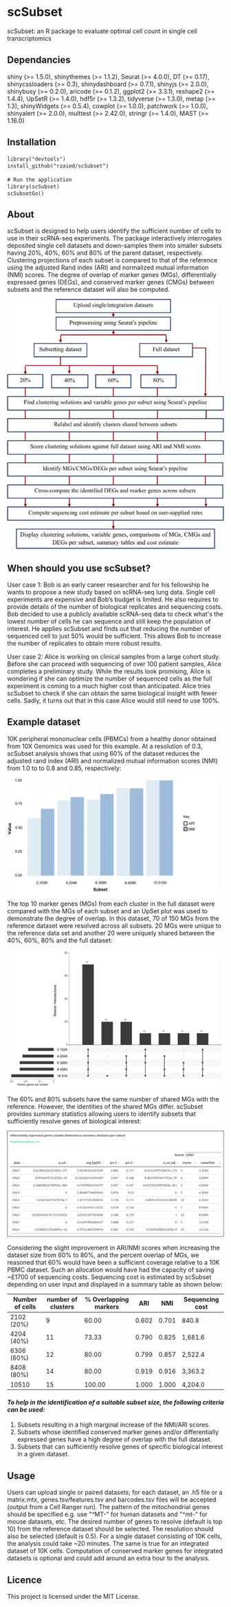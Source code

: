 # scSubset

scSubset: an R package to evaluate optimal cell count in single cell transcriptomics


## Dependancies

shiny (>= 1.5.0), shinythemes (>= 1.1.2), Seurat (>= 4.0.0), DT (>= 0.17), shinycssloaders (>= 0.3), shinydashboard (>= 0.7.1), shinyjs (>= 2.0.0), shinybusy (>= 0.2.0), aricode (>= 0.1.2), ggplot2 (>= 3.3.1), reshape2 (>= 1.4.4), UpSetR (>= 1.4.0), hdf5r (>= 1.3.2), tidyverse (>= 1.3.0), metap (>= 1.3), shinyWidgets (>= 0.5.4), cowplot (>= 1.0.0), patchwork (>= 1.0.0), shinyalert (>= 2.0.0), multtest (>= 2.42.0), stringr (>= 1.4.0), MAST (>= 1.16.0)

## Installation
```
library("devtools")
install_github("rzaied/scSubset")

# Run the application
library(scSubset)
scSubsetGo()
```


## About 
scSubset is designed to help users identify the sufficient number of cells to use in their scRNA-seq experiments. The package interactively interrogates deposited single cell datasets and down-samples them into smaller subsets having 20%, 40%, 60% and 80% of the parent dataset, respectively. Clustering projections of each subset is compared to that of the reference using the adjusted Rand index (ARI) and normalized mutual information (NMI) scores. The degree of overlap of marker genes (MGs), differentially expressed genes (DEGs), and conserved marker genes (CMGs) between subsets and the reference dataset will also be computed.

![overview figure](https://github.com/rzaied/scSubset/blob/master/figures/overview.png)


## When should you use scSubset? 

User case 1: Bob is an early career researcher and for his fellowship he wants to propose a new study based on scRNA-seq lung data. Single cell experiments are expensive and Bob’s budget is limited. He also requires to provide details of the number of biological replicates and sequencing costs. Bob decided to use a publicly available scRNA-seq data to check what's the lowest number of cells he can sequence and still keep the population of interest. He applies scSubset and finds out that reducing the number of sequenced cell to just 50% would be sufficient. This allows Bob to increase the number of replicates to obtain more robust results. 
 
User case 2: Alice is working on clinical samples from a large cohort study. Before she can proceed with sequencing of over 100 patient samples, Alice completes a preliminary study. While the results look promising, Alice is wondering if she can optimize the number of sequenced cells as the full experiment is coming to a much higher cost than anticipated. Alice tries scSubset to check if she can obtain the same biological insight with fewer cells. Sadly, it turns out that in this case Alice would still need to use 100%. 


## Example dataset

10K peripheral mononuclear cells (PBMCs) from a healthy donor obtained from 10X Genomics was used for this example. At a resolution of 0.3, scSubset analysis shows that using 60% of the dataset reduces the adjusted rand index (ARI) and normalized mutual information scores (NMI) from 1.0 to to 0.8 and 0.85, respectively:

![ARI/NMI plot](https://github.com/rzaied/scSubset/blob/master/figures/PBMCs_ari_nmi.png)


The top 10 marker genes (MGs) from each cluster in the full dataset were compared with the MGs of each subset and an UpSet plot was used to demonstrate the degree of overlap. In this dataset, 70 of 150 MGs from the reference dataset were resolved across all subsets. 20 MGs were unique to the reference data set and another 20 were uniquely shared between the 40%, 60%, 80% and the full dataset:


![UpSet plot](https://github.com/rzaied/scSubset/blob/master/figures/PBMCs_upset_plot.png)

The 60% and 80% subsets have the same number of shared MGs with the reference. However, the identities of the shared MGs differ. scSubset provides summary statistics allowing users to identify subsets that sufficiently resolve genes of biological interest:

![MG stats table](https://github.com/rzaied/scSubset/blob/master/figures/MG_stats.png)



Considering the slight improvement in ARI/NMI scores when increasing the dataset size from 60% to 80%, and the percent overlap of MGs, we reasoned that 60%  would have been a sufficient coverage relative to a 10K PBMC dataset. Such an allocation would have had the capacity of saving ~£1700 of sequencing costs. Sequencing cost is estimated by scSubset depending on user input and displayed in a summary table as shown below: 

Number of cells	 | number of clusters | % Overlapping markers	| ARI | NMI | Sequencing cost
------------ | ------------- | ------------- | ------------- | ------------- | -------------
2102 (20%) |	9 | 60.00 | 0.602 |	0.701	| 840.8
4204 (40%) | 11 |	73.33 | 0.790 |	0.825 |	1,681.6
6306 (60%) | 12 |	80.00 |	0.799 |	0.857 |	2,522.4
8408 (80%) | 14 |	80.00	| 0.919 |	0.916 |	3,363.2
10510 |	15 | 100.00	| 1.000	| 1.000	| 4,204.0



#### *To help in the identification of a suitable subset size, the following criteria can be used:*
  1) Subsets resulting in a high marginal increase of the NMI/ARI scores. 
  2) Subsets whose identified conserved marker genes and/or differentially expressed genes have a high degree of overlap with the full dataset.
  3) Subsets that can sufficiently resolve genes of specific biological interest in a given dataset.


## Usage 

Users can upload single or paired datasets; for each dataset, an .h5 file or a matrix.mtx, genes.tsv/features.tsv and barcodes.tsv files will be accepted (output from a Cell Ranger run). The pattern of the mitochondrial genes should be specified e.g. use "^MT-" for human datasets
and "^mt-" for mouse datasets, etc. The desired number of genes to resolve (default is top 10) from the reference dataset should be selected. The resolution should also be selected (default is 0.5). For a single dataset consisting of 10K cells, the analysis could take ~20 minutes. The same is true for an
integrated dataset of 10K cells. Computation of conserved marker genes for integrated datasets is optional and could add around an extra hour to the analysis.



## Licence
This project is licensed under the MIT License.
